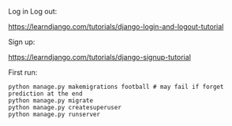 Log in Log out:

https://learndjango.com/tutorials/django-login-and-logout-tutorial

Sign up:

https://learndjango.com/tutorials/django-signup-tutorial

First run:

```
python manage.py makemigrations football # may fail if forget prediction at the end
python manage.py migrate
python manage.py createsuperuser
python manage.py runserver
```
